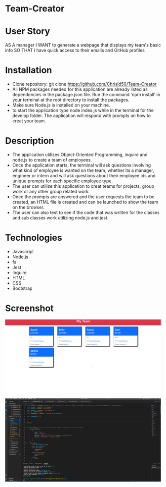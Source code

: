 # Team-Creator

# User Story
AS A manager
I WANT to generate a webpage that displays my team's basic info
SO THAT I have quick access to their emails and GitHub profiles

# Installation 
* Clone repository: git clone https://github.com/Chrisld50/Team-Creator
* All NPM packages needed for this application are already listed as dependencies in the package.json file. Run the command 'npm install' in your terminal at the root directory to install the packages. 
* Make sure Node.js is installed on your machine.
* to start the application type node index.js while in the terminal for the develop folder. The application will respond with prompts on how to creat your team. 

# Description
* The application utilizes Object-Oriented Programming, inquire and node.js to create a team of employees.
* Once the application starts, the terminal will ask questions involving what kind of employee is wanted on the team, whether its a manager, engineer or intern and will ask questions about their employee ids and unique prompts for each specific employee type. 
* The user can utilize this application to creat teams for projects, group work or any other group related work.
* Once the prompts are answered and the user requests the team to be created, an HTML file is created and can be launched to show the team on the browser.
* The user can also test to see if the code that was written for the classes and sub classes work utilizing node.js and jest. 

# Technologies
* Javascript 
* Node.js 
* fs 
* Jest 
* Inquire 
* HTML 
* CSS 
* Bootstrap

# Screenshot 
![My Image](./Images/Team%20Creator%20Screenshot%201.png)


![My Image](./Images/Team-Creator%20Screenshot%202.png)